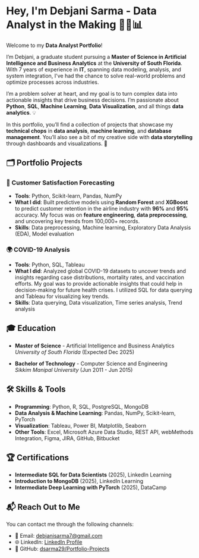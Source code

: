 # Hey, I'm Debjani Sarma - Data Analyst in the Making 👩‍💻📊

Welcome to my **Data Analyst Portfolio**! 

I’m Debjani, a graduate student pursuing a **Master of Science in Artificial Intelligence and Business Analytics** at the **University of South Florida**. With 7 years of experience in **IT**, spanning data modeling, analysis, and system integration, I've had the chance to solve real-world problems and optimize processes across industries. 

I’m a problem solver at heart, and my goal is to turn complex data into actionable insights that drive business decisions. I’m passionate about **Python**, **SQL**, **Machine Learning**, **Data Visualization**, and all things **data analytics**. 💡

In this portfolio, you’ll find a collection of projects that showcase my **technical chops** in **data analysis**, **machine learning**, and **database management**. You’ll also see a bit of my creative side with **data storytelling** through dashboards and visualizations. 🌟

## 🗂️ Portfolio Projects

### 🚀 Customer Satisfaction Forecasting
- **Tools**: Python, Scikit-learn, Pandas, NumPy
- **What I did**: Built predictive models using **Random Forest** and **XGBoost** to predict customer retention in the airline industry with **96%** and **95%** accuracy. My focus was on **feature engineering**, **data preprocessing**, and uncovering key trends from 100,000+ records.
- **Skills**: Data preprocessing, Machine learning, Exploratory Data Analysis (EDA), Model evaluation

### 🌍 COVID-19 Analysis
- **Tools**: Python, SQL, Tableau
- **What I did**: Analyzed global COVID-19 datasets to uncover trends and insights regarding case distributions, mortality rates, and vaccination efforts. My goal was to provide actionable insights that could help in decision-making for future health crises. I utilized SQL for data querying and Tableau for visualizing key trends.
- **Skills**: Data querying, Data visualization, Time series analysis, Trend analysis


## 🎓 Education

- **Master of Science** - Artificial Intelligence and Business Analytics  
  *University of South Florida* (Expected Dec 2025)
  
- **Bachelor of Technology** - Computer Science and Engineering  
  *Sikkim Manipal University* (Jun 2011 - Jun 2015)

## 🛠️ Skills & Tools

- **Programming**: Python, R, SQL, PostgreSQL, MongoDB
- **Data Analysis & Machine Learning**: Pandas, NumPy, Scikit-learn, PyTorch
- **Visualization**: Tableau, Power BI, Matplotlib, Seaborn
- **Other Tools**: Excel, Microsoft Azure Data Studio, REST API, webMethods Integration, Figma, JIRA, GitHub, Bitbucket

## 🏆 Certifications

- **Intermediate SQL for Data Scientists** (2025), LinkedIn Learning
- **Introduction to MongoDB** (2025), LinkedIn Learning
- **Intermediate Deep Learning with PyTorch** (2025), DataCamp

## 📬 Reach Out to Me

You can contact me through the following channels:

- 📧 Email: [debjanisarma7@gmail.com](mailto:debjanisarma7@gmail.com)
- 🌐 LinkedIn: [LinkedIn Profile]((https://www.linkedin.com/in/debjani-sarma-6329a4103))
- 💼 GitHub: [dsarma29/Portfolio-Projects](https://github.com/dsarma29/Portfolio-Projects)

